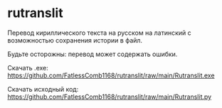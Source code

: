# rutranslit
Перевод кириллического текста на русском на латинский с возможностью сохранения истории в файл.

Будьте осторожны: перевод может содержать ошибки.

Скачать .exe: https://github.com/FatlessComb1168/rutranslit/raw/main/Rutranslit.exe

Скачать исходный код: https://github.com/FatlessComb1168/rutranslit/raw/main/Rutranslit.py
